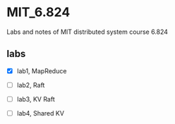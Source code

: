 # MIT_6.824
Labs and notes of MIT distributed system course 6.824

## labs
- [x] lab1, MapReduce
- [ ] lab2, Raft
- [ ] lab3, KV Raft
- [ ] lab4, Shared KV

